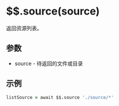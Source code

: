 # $$.source(source)

返回资源列表。

## 参数

- source - 待返回的文件或目录

## 示例

```coffeescript
listSource = await $$.source './source/*'
```